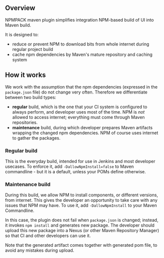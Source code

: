 ## Overview

NPMPACK maven plugin simplifies integration NPM-based build of UI into Maven build.

It is designed to:

- reduce or prevent NPM to download bits from whole internet during regular project build
- cache npm dependencies by Maven's mature repository and caching system

## How it works

We work with the assumption that the npm dependencies (expressed in the `package.json` file) do not change very often.
Therefore we differentiate between two build types:

* **regular** build, which is the one that your CI system is configured to always perform, and developer uses most of the time. NPM is *not* allowed to access internet; everything must come through Maven repositories.
* **maintenance** build, during which developer prepares Maven artifacts wrapping the changed npm dependencies. NPM of course uses internet to gather the packages.

### Regular build
This is the everyday build, intended for use in Jenkins and most developer usecases.
To enforce it, add `-DallowNpmInstall=false` to Maven commandline - but it is a default, unless your POMs define otherwise.

### Maintenance build
During this build, we allow NPM to install components, or different versions, from internet.
This gives the developer an opportunity to take care with any issues that NPM may have.
To use it, add `-DallowNpmInstall` to your Maven Commandline.

In this case, the plugin does not fail when `package.json` is changed; instead, it invokes `npm install` and generates new package. The developer should upload this new package into a Nexus (or other Maven Repository Manager) so that CI and other developers can use it.

Note that the generated artifact comes together with generated pom file, to avoid any mistakes during upload.
